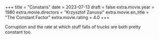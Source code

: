 +++
title = "Constans"
date = 2023-07-13
draft = false
extra.movie.year = 1980
extra.movie.directors = "Krzysztof Zanussi"
extra.movie.en_title = "The Constant Factor"
extra.movie.rating = 4.0
+++

Corruption and the rate at which stuff falls of trucks are both pretty constant too.<!-- more -->